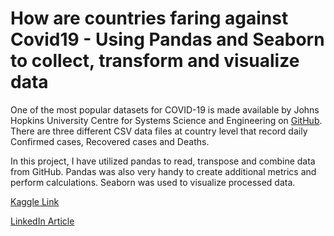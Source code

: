 # How are countries faring against Covid19 - Using Pandas and Seaborn to collect, transform and visualize data

One of the most popular datasets for COVID-19 is made available by Johns Hopkins University Centre for Systems Science and Engineering on [GitHub](https://github.com/CSSEGISandData/COVID-19). There are three different CSV data files at country level that record daily Confirmed cases, Recovered cases and Deaths.

In this project, I have utilized pandas to read, transpose and combine data from GitHub. Pandas was also very handy to create additional metrics and perform calculations. Seaborn was used to visualize processed data.

 [Kaggle Link](https://www.kaggle.com/rohita/visualizing-active-covid-19-cases-by-country)

 
 [LinkedIn Article](https://www.linkedin.com/pulse/how-countries-faring-against-covid19-using-pandas-seaborn-anurag)
